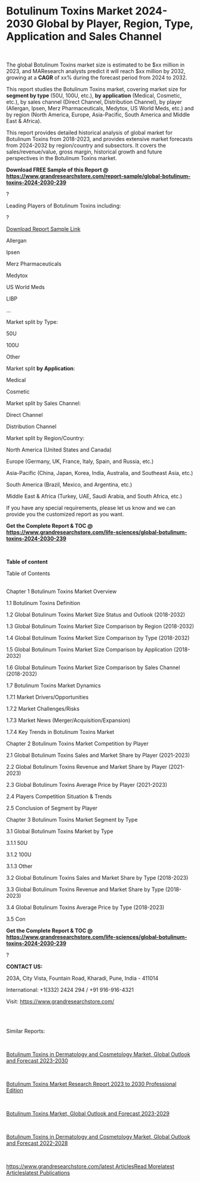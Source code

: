 <h1>Botulinum Toxins Market 2024-2030 Global by Player, Region, Type, Application and Sales Channel</h1><br/><p>The global Botulinum Toxins market size is estimated to be $xx million in 2023, and MAResearch analysts predict it will reach $xx million by 2032, growing at a <strong>CAGR</strong> of xx% during the forecast period from 2024 to 2032.</p>
 
 
 
 <p>This report studies the Botulinum Toxins market, covering market size for <strong>segment by type</strong> (50U, 100U, etc.), <strong>by application</strong> (Medical, Cosmetic, etc.), by sales channel (Direct Channel, Distribution Channel), by player (Allergan, Ipsen, Merz Pharmaceuticals, Medytox, US World Meds, etc.) and by region (North America, Europe, Asia-Pacific, South America and Middle East & Africa).</p>
 
 
 
 <p>This report provides detailed historical analysis of global market for Botulinum Toxins from 2018-2023, and provides extensive market forecasts from 2024-2032 by region/country and subsectors. It covers the sales/revenue/value, gross margin, historical growth and future perspectives in the Botulinum Toxins market.</p>
 
 
 
 <div><b>Download FREE Sample of this Report @ <a href="https://www.grandresearchstore.com/report-sample/global-botulinum-toxins-2024-2030-239">https://www.grandresearchstore.com/report-sample/global-botulinum-toxins-2024-2030-239</a></b></div>
 
 
 
 <p>? </p>
 
 
 
 <p>Leading Players of Botulinum Toxins including:</p>
 
 
 
 <p>? </p>
 
 
 
 <p><a href="https://www.grandresearchstore.com/mr-admin/report-sample/global-botulinum-toxins-2024-2030-239">Download Report Sample Link</a></p>
 
 
 
 <p>Allergan</p>
 
 
 
 <p>Ipsen</p>
 
 
 
 <p>Merz Pharmaceuticals</p>
 
 
 
 <p>Medytox</p>
 
 
 
 <p>US World Meds</p>
 
 
 
 <p>LIBP</p>
 
 
 
 <p>...</p>
 
 
 
 <p>Market split by Type:</p>
 
 
 
 <p>50U</p>
 
 
 
 <p>100U</p>
 
 
 
 <p>Other</p>
 
 
 
 <p>Market split <strong>by Application</strong>:</p>
 
 
 
 <p>Medical</p>
 
 
 
 <p>Cosmetic</p>
 
 
 
 <p>Market split by Sales Channel:</p>
 
 
 
 <p>Direct Channel</p>
 
 
 
 <p>Distribution Channel</p>
 
 
 
 <p>Market split by Region/Country:</p>
 
 
 
 <p>North America (United States and Canada)</p>
 
 
 
 <p>Europe (Germany, UK, France, Italy, Spain, and Russia, etc.)</p>
 
 
 
 <p>Asia-Pacific (China, Japan, Korea, India, Australia, and Southeast Asia, etc.)</p>
 
 
 
 <p>South America (Brazil, Mexico, and Argentina, etc.)</p>
 
 
 
 <p>Middle East & Africa (Turkey, UAE, Saudi Arabia, and South Africa, etc.)</p>
 
 
 
 <p>If you have any special requirements, please let us know and we can provide you the customized report as you want.</p>
 
 
 
 <div><b>Get the Complete Report & TOC @ <a href="https://www.grandresearchstore.com/life-sciences/global-botulinum-toxins-2024-2030-239">https://www.grandresearchstore.com/life-sciences/global-botulinum-toxins-2024-2030-239</a></b></div>
 
 
 
 <p><br />
 
 <b>Table of content</b></p>
 
 
 
 <p>Table of Contents<br />
 
 <br />
 
 Chapter 1 Botulinum Toxins Market Overview<br />
 
 1.1 Botulinum Toxins Definition<br />
 
 1.2 Global Botulinum Toxins Market Size Status and Outlook (2018-2032)<br />
 
 1.3 Global Botulinum Toxins Market Size Comparison by Region (2018-2032)<br />
 
 1.4 Global Botulinum Toxins Market Size Comparison by Type (2018-2032)<br />
 
 1.5 Global Botulinum Toxins Market Size Comparison by Application (2018-2032)<br />
 
 1.6 Global Botulinum Toxins Market Size Comparison by Sales Channel (2018-2032)<br />
 
 1.7 Botulinum Toxins Market Dynamics<br />
 
 1.7.1 Market Drivers/Opportunities<br />
 
 1.7.2 Market Challenges/Risks<br />
 
 1.7.3 Market News (Merger/Acquisition/Expansion)<br />
 
 1.7.4 Key Trends in Botulinum Toxins Market<br />
 
 Chapter 2 Botulinum Toxins Market Competition by Player<br />
 
 2.1 Global Botulinum Toxins Sales and Market Share by Player (2021-2023)<br />
 
 2.2 Global Botulinum Toxins Revenue and Market Share by Player (2021-2023)<br />
 
 2.3 Global Botulinum Toxins Average Price by Player (2021-2023)<br />
 
 2.4 Players Competition Situation & Trends<br />
 
 2.5 Conclusion of Segment by Player<br />
 
 Chapter 3 Botulinum Toxins Market Segment by Type<br />
 
 3.1 Global Botulinum Toxins Market by Type<br />
 
 3.1.1 50U<br />
 
 3.1.2 100U<br />
 
 3.1.3 Other<br />
 
 3.2 Global Botulinum Toxins Sales and Market Share by Type (2018-2023)<br />
 
 3.3 Global Botulinum Toxins Revenue and Market Share by Type (2018-2023)<br />
 
 3.4 Global Botulinum Toxins Average Price by Type (2018-2023)<br />
 
 3.5 Con</p>
 
 
 
 <div><b>Get the Complete Report & TOC @ <a href="https://www.grandresearchstore.com/life-sciences/global-botulinum-toxins-2024-2030-239">https://www.grandresearchstore.com/life-sciences/global-botulinum-toxins-2024-2030-239</a></b></div>
 
 
 
 <p>? </p>
 
 
 
 <p><b>CONTACT US:</b><br />
 
 203A, City Vista, Fountain Road, Kharadi, Pune, India - 411014<br />
 
 International: +1(332) 2424 294 / +91 916-916-4321<br />
 
 Visit: <a href="https://www.grandresearchstore.com/">https://www.grandresearchstore.com/</a><br />
 
 <br />
 
 <br />
 
 Similar Reports:<br />
 
 <br />
 
 <a href="https://www.grandresearchstore.com/life-sciences/global-botulinum-toxinsdermatology-cosmetology-forecast-2023-2030-363">Botulinum Toxins in Dermatology and Cosmetology Market, Global Outlook and Forecast 2023-2030</a><br />
 
 <br />
 
 <a href="https://www.grandresearchstore.com/life-sciences/botulinum-toxins-2023-2030-482">Botulinum Toxins Market Research Report 2023 to 2030 Professional Edition</a><br />
 
 <br />
 
 <a href="https://www.grandresearchstore.com/life-sciences/global-botulinum-toxins-forecast-2023-2029-473">Botulinum Toxins Market, Global Outlook and Forecast 2023-2029</a><br />
 
 <br />
 
 <a href="https://www.grandresearchstore.com/life-sciences/global-botulinum-toxinsdermatology-cosmetology-forecast-2022-2028-634">Botulinum Toxins in Dermatology and Cosmetology Market, Global Outlook and Forecast 2022-2028</a><br />
 
 <br />
 
 <a href="https://gyeongbokgung.com">https://www.grandresearchstore.com/</a><a href="https://hallyeomaritime.com">latest Articles</a><a href="https://jingwansa.com">Read More</a><a href="https://nguoiviet.jp/">latest Articles</a><a href="https://www.intelmarketresearch.com/">latest Publications</a></p>